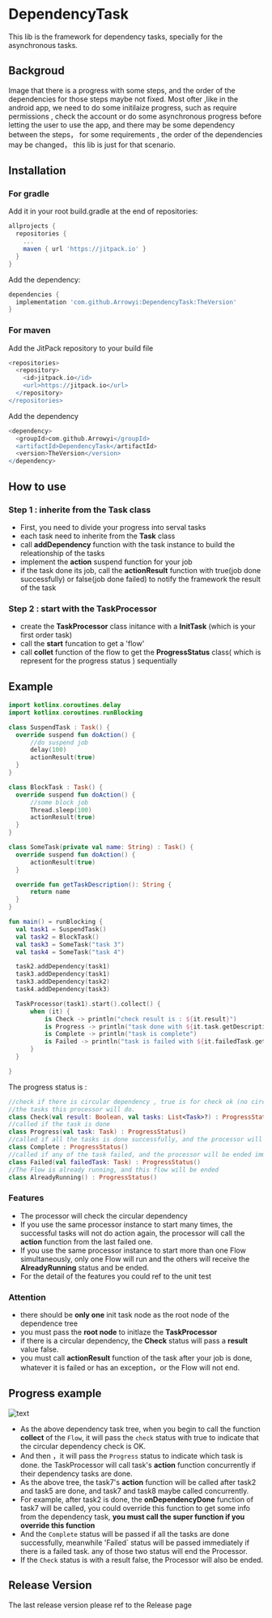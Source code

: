 # DependencyTask
This lib is the framework for dependency tasks, specially for the asynchronous tasks.
## Backgroud
Image that there is a progress with some steps, and the order of the dependencies for those steps maybe not fixed. Most ofter ,like in the android app, we need to do some initilaize progress, such as require permissions , check the account or do some asynchronous progress before letting the user to use the app, and there may be some dependency between the steps， for some requirements , the order of the dependencies may be changed，
this lib is just for that scenario.

## Installation
### For gradle 
Add it in your root build.gradle at the end of repositories:
```gradle
allprojects {
  repositories {
    ...
    maven { url 'https://jitpack.io' }
  }
}
```
Add the dependency:
```gradle
dependencies {
  implementation 'com.github.Arrowyi:DependencyTask:TheVersion'
}
```

### For maven
Add the JitPack repository to your build file
```gradle
<repositories>
  <repository>
    <id>jitpack.io</id>
    <url>https://jitpack.io</url>
  </repository>
</repositories>
```
Add the dependency
```gradle
<dependency>
  <groupId>com.github.Arrowyi</groupId>
  <artifactId>DependencyTask</artifactId>
  <version>TheVersion</version>
</dependency>
```
## How to use
### Step 1 : inherite from the Task class
- First, you need to divide your progress into serval tasks
- each task need to inherite from the **Task** class
- call **addDependency** function with the task instance to build the releationship of the tasks
- implement the **action** suspend function for your job
- if the task done its job, call the **actionResult** function with true(job done successfully) or false(job done failed) to notify the framework the result of the task

### Step 2 : start with the TaskProcessor
- create the **TaskProcessor** class initance with a __InitTask__ (which is your first order task)
- call the **start** funcation to get a 'flow<ProgressStatus>'
- call **collet** function of the flow to get the **ProgressStatus** class( which is represent for the progress status ) sequentially
  
## Example

  ```kotlin
  import kotlinx.coroutines.delay
import kotlinx.coroutines.runBlocking

class SuspendTask : Task() {
    override suspend fun doAction() {
        //do suspend job
        delay(100)
        actionResult(true)
    }
}

class BlockTask : Task() {
    override suspend fun doAction() {
        //some block job
        Thread.sleep(100)
        actionResult(true)
    }
}

class SomeTask(private val name: String) : Task() {
    override suspend fun doAction() {
        actionResult(true)
    }

    override fun getTaskDescription(): String {
        return name
    }
}

fun main() = runBlocking {
    val task1 = SuspendTask()
    val task2 = BlockTask()
    val task3 = SomeTask("task 3")
    val task4 = SomeTask("task 4")

    task2.addDependency(task1)
    task3.addDependency(task1)
    task3.addDependency(task2)
    task4.addDependency(task3)

    TaskProcessor(task1).start().collect() {
        when (it) {
            is Check -> println("check result is : ${it.result}")
            is Progress -> println("task done with ${it.task.getDescription()}")
            is Complete -> println("task is complete")
            is Failed -> println("task is failed with ${it.failedTask.getDescription()}")
        }
    }

}

  ```

The progress status is :
```kotlin
//check if there is circular dependency , true is for check ok (no circular dependency), false will end the processor, and the tasks is all
//the tasks this processor will do.
class Check(val result: Boolean, val tasks: List<Task>?) : ProgressStatus()
//called if the task is done
class Progress(val task: Task) : ProgressStatus()
//called if all the tasks is done successfully, and the processor will be ended
class Complete : ProgressStatus()
//called if any of the task failed, and the processor will be ended immediately
class Failed(val failedTask: Task) : ProgressStatus()
//The Flow is already running, and this flow will be ended
class AlreadyRunning() : ProgressStatus()
```

### Features
- The processor will check the circular dependency
- If you use the same processor instance to start many times, the successful tasks will not do action again, the processor will call the **action** function from the last failed one.
- If you use the same processor instance to start more than one Flow simultaneously, only one Flow will run and the others will receive the **AlreadyRunning** status and be ended.
- For the detail of the features you could ref to the unit test

### Attention 
  - there should be **only one** init task node as the root node of the dependence tree
  - you must pass the **root node** to initlaze the **TaskProcessor**
  - if there is a circular dependency, the **Check** status will pass a **result** value false.
  - you must call **actionResult** function of the task after your job is done, whatever it is failed or has an exception，or the Flow will not end.

  ## Progress example
  
  ![text](http://assets.processon.com/chart_image/627502611e08532771695e9f.png)
  
  - As the above dependency task tree, when you begin to call the function **collect** of the `Flow`, it will pass the `check` status with true to indicate that the circular dependency check is OK.
  - And then ，it will pass the `Progress` status to indicate which task is done. the TaskProcessor will call task's **action** function concurrently if their dependency tasks are done. 
  - As the above tree, the task7's **action** function will be called after task2 and task5 are done, and task7 and task8 maybe called concurrently.
  - For example, after task2 is done, the **onDependencyDone** function of task7 will be called, you could override this function to get some info from the dependency task, __you must call the super function if you override this function__
  - And the `Complete` status will be passed if all the tasks are done successfully, meanwhile 'Failed` status will be passed immediately if there is a failed task. any of those two status will end the Processor.
  - If the `Check` status is with a result false, the Processor will also be ended.
  
  ## Release Version
  The last release version please ref to the Release page
